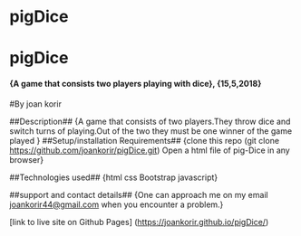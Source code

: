 # pigDice

# pigDice
#### {A game that consists two players  playing with dice}, {15,5,2018}
#By joan korir

##Description##
{A game that consists of two players.They throw dice and switch turns of playing.Out of the two they must be one winner of the game played }
##Setup/installation Requirements##
{clone  this repo (git clone https://github.com/joankorir/pigDice.git)
Open a html file of pig-Dice in any browser}

##Technologies used##
  {html
  css
  Bootstrap
  javascript}

##support and contact details##
{One can approach me on my email joankorir44@gmail.com when you encounter a problem.}

[link to live site on Github Pages]
  (https://joankorir.github.io/pigDice/)
